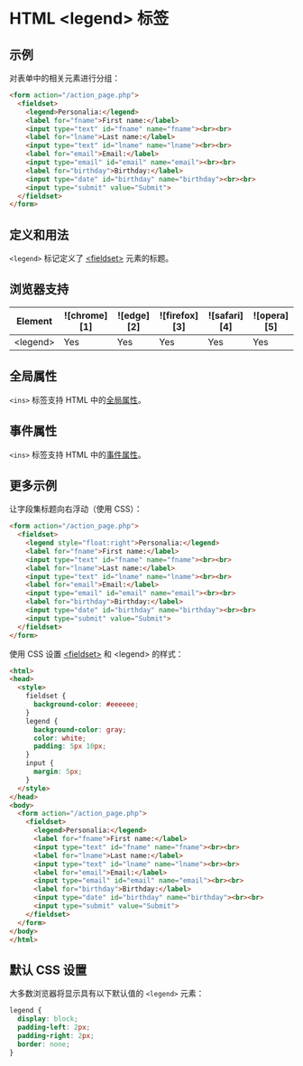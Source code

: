 HTML \<legend> 标签
===

## 示例

对表单中的相关元素进行分组：

```html idoc:preview:iframe
<form action="/action_page.php">
  <fieldset>
    <legend>Personalia:</legend>
    <label for="fname">First name:</label>
    <input type="text" id="fname" name="fname"><br><br>
    <label for="lname">Last name:</label>
    <input type="text" id="lname" name="lname"><br><br>
    <label for="email">Email:</label>
    <input type="email" id="email" name="email"><br><br>
    <label for="birthday">Birthday:</label>
    <input type="date" id="birthday" name="birthday"><br><br>
    <input type="submit" value="Submit">
  </fieldset>
</form>
```

## 定义和用法

`<legend>` 标记定义了 [\<fieldset>](./fieldset.md) 元素的标题。

## 浏览器支持

| Element | ![chrome][1] | ![edge][2] | ![firefox][3] | ![safari][4] | ![opera][5] |
| ------- | --- | --- | --- | --- | --- |
| \<legend>  | Yes | Yes | Yes | Yes | Yes |

## 全局属性

`<ins>` 标签支持 HTML 中的[全局属性](../reference/standardattributes.md)。

## 事件属性

`<ins>` 标签支持 HTML 中的[事件属性](../reference/eventattributes.md)。

## 更多示例

让字段集标题向右浮动（使用 CSS）：

```html idoc:preview:iframe
<form action="/action_page.php">
  <fieldset>
    <legend style="float:right">Personalia:</legend>
    <label for="fname">First name:</label>
    <input type="text" id="fname" name="fname"><br><br>
    <label for="lname">Last name:</label>
    <input type="text" id="lname" name="lname"><br><br>
    <label for="email">Email:</label>
    <input type="email" id="email" name="email"><br><br>
    <label for="birthday">Birthday:</label>
    <input type="date" id="birthday" name="birthday"><br><br>
    <input type="submit" value="Submit">
  </fieldset>
</form>
```

使用 CSS 设置 [\<fieldset>](./fieldset.md) 和 \<legend> 的样式：

```html idoc:preview:iframe
<html>
<head>
  <style>
    fieldset {
      background-color: #eeeeee;
    }
    legend {
      background-color: gray;
      color: white;
      padding: 5px 10px;
    }
    input {
      margin: 5px;
    }
  </style>
</head>
<body>
  <form action="/action_page.php">
    <fieldset>
      <legend>Personalia:</legend>
      <label for="fname">First name:</label>
      <input type="text" id="fname" name="fname"><br><br>
      <label for="lname">Last name:</label>
      <input type="text" id="lname" name="lname"><br><br>
      <label for="email">Email:</label>
      <input type="email" id="email" name="email"><br><br>
      <label for="birthday">Birthday:</label>
      <input type="date" id="birthday" name="birthday"><br><br>
      <input type="submit" value="Submit">
    </fieldset>
  </form>
</body>
</html>
```
<!--rehype:style=height: 330px;-->

## 默认 CSS 设置

大多数浏览器将显示具有以下默认值的 `<legend>` 元素：

```css
legend {
  display: block;
  padding-left: 2px;
  padding-right: 2px;
  border: none;
}
```
